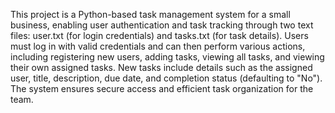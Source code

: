 This project is a Python-based task management system for a small business, enabling user authentication and task tracking through two text files: user.txt (for login credentials) and tasks.txt (for task details). Users must log in with valid credentials and can then perform various actions, including registering new users, adding tasks, viewing all tasks, and viewing their own assigned tasks. New tasks include details such as the assigned user, title, description, due date, and completion status (defaulting to "No"). The system ensures secure access and efficient task organization for the team.
